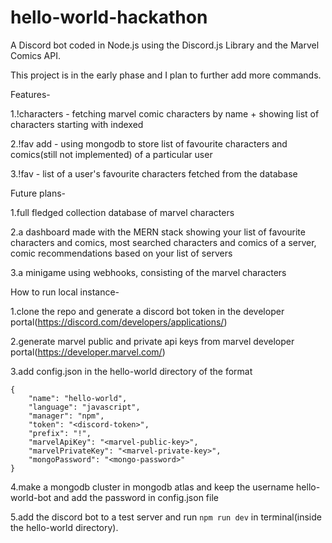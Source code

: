 # hello-world-hackathon
A Discord bot coded in Node.js using the Discord.js Library and the Marvel Comics API.

This project is in the early phase and I plan to further add more commands.

Features-

1.!characters <character> <index> - fetching marvel comic characters by name + showing list of characters starting with <character> indexed
    
2.!fav add <character> - using mongodb to store list of favourite characters and comics(still not implemented) of a particular user
    
3.!fav - list of a user's favourite characters fetched from the database

Future plans-

1.full fledged collection database of marvel characters
    
2.a dashboard made with the MERN stack showing your list of favourite characters and comics, most searched characters and comics of a server, comic recommendations based on your list of servers
    
3.a minigame using webhooks, consisting of the marvel characters

How to run local instance-

1.clone the repo and generate a discord bot token in the developer portal(https://discord.com/developers/applications/)
    
2.generate marvel public and private api keys from marvel developer portal(https://developer.marvel.com/)
    
3.add config.json in the hello-world directory of the format
```
{
    "name": "hello-world",
    "language": "javascript",
    "manager": "npm",
    "token": "<discord-token>",
    "prefix": "!",
    "marvelApiKey": "<marvel-public-key>",
    "marvelPrivateKey": "<marvel-private-key>",
    "mongoPassword": "<mongo-password>"
}
```
4.make a mongodb cluster in mongodb atlas and keep the username hello-world-bot and add the password in config.json file
    
5.add the discord bot to a test server and run ```npm run dev``` in terminal(inside the hello-world directory).
